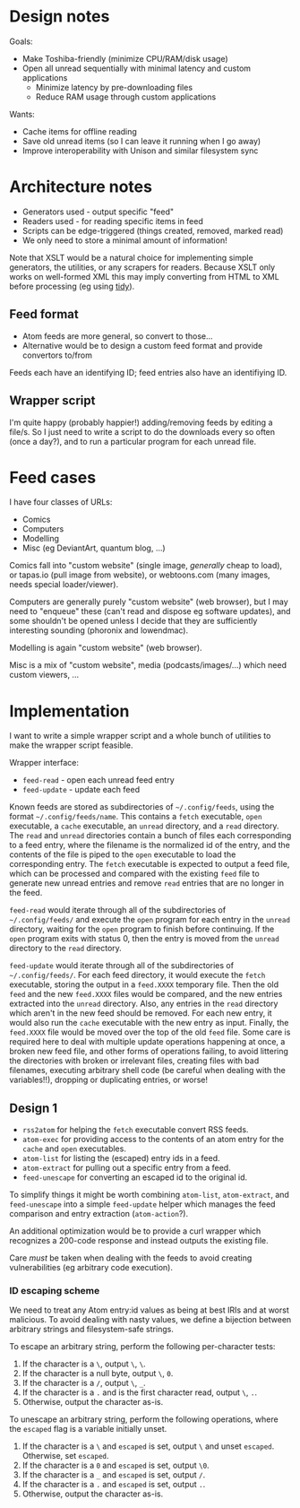 # Design notes

Goals:

- Make Toshiba-friendly (minimize CPU/RAM/disk usage)
- Open all unread sequentially with minimal latency and custom applications
  - Minimize latency by pre-downloading files
  - Reduce RAM usage through custom applications

Wants:

- Cache items for offline reading
- Save old unread items (so I can leave it running when I go away)
- Improve interoperability with Unison and similar filesystem sync

# Architecture notes

- Generators used - output specific "feed"
- Readers used - for reading specific items in feed
- Scripts can be edge-triggered (things created, removed, marked read)
- We only need to store a minimal amount of information!

Note that XSLT would be a natural choice for implementing simple generators,
the utilities, or any scrapers for readers.
Because XSLT only works on well-formed XML this may imply converting from HTML
to XML before processing (eg using [tidy](https://github.com/htacg/tidy-html5)).

## Feed format

- Atom feeds are more general, so convert to those...
- Alternative would be to design a custom feed format and provide convertors
  to/from

Feeds each have an identifying ID; feed entries also have an identifiying ID.

## Wrapper script

I'm quite happy (probably happier!) adding/removing feeds by editing a file/s.
So I just need to write a script to do the downloads every so often (once a
day?), and to run a particular program for each unread file.

# Feed cases

I have four classes of URLs:
- Comics
- Computers
- Modelling
- Misc (eg DeviantArt, quantum blog, ...)

Comics fall into "custom website" (single image, *generally* cheap to load),
or tapas.io (pull image from website), or webtoons.com (many images, needs
special loader/viewer).

Computers are generally purely "custom website" (web browser), but I may need
to "enqueue" these (can't read and dispose eg software updates), and some
shouldn't be opened unless I decide that they are sufficiently interesting
sounding (phoronix and lowendmac).

Modelling is again "custom website" (web browser).

Misc is a mix of "custom website", media (podcasts/images/...) which need custom
viewers, ...

# Implementation

I want to write a simple wrapper script and a whole bunch of utilities to make
the wrapper script feasible.

Wrapper interface:

- `feed-read` - open each unread feed entry
- `feed-update` - update each feed

Known feeds are stored as subdirectories of `~/.config/feeds`, using the format
`~/.config/feeds/name`. This contains a `fetch` executable, `open` executable,
a `cache` executable, an `unread` directory, and a `read` directory.
The `read` and `unread` directories contain a bunch of files each
corresponding to a feed entry, where the filename is the normalized id of the
entry, and the contents of the file is piped to the `open` executable to load
the corresponding entry.
The `fetch` executable is expected to output a feed file, which can be
processed and compared with the existing `feed` file to generate new unread
entries and remove `read` entries that are no longer in the feed.

`feed-read` would iterate through all of the subdirectories of
`~/.config/feeds/` and execute the `open` program for each entry in the
`unread` directory, waiting for the `open` program to finish before continuing.
If the `open` program exits with status 0, then the entry is moved from the
`unread` directory to the `read` directory.

`feed-update` would iterate through all of the subdirectories of
`~/.config/feeds/`. For each feed directory, it would execute the `fetch`
executable, storing the output in a `feed.XXXX` temporary file. Then the old
`feed` and the new `feed.XXXX` files would be compared, and the new entries
extracted into the `unread` directory. Also, any entries in the `read`
directory which aren't in the new feed should be removed. For each new entry,
it would also run the `cache` executable with the new entry as input.
Finally, the `feed.XXXX` file would be moved over the top of the old `feed`
file.
Some care is required here to deal with multiple update operations happening at
once, a broken new feed file, and other forms of operations failing, to avoid
littering the directories with broken or irrelevant files, creating files with
bad filenames, executing arbitrary shell code (be careful when dealing with the
variables!!), dropping or duplicating entries, or worse!

## Design 1

- `rss2atom` for helping the `fetch` executable convert RSS feeds.
- `atom-exec` for providing access to the contents of an atom entry for the
  `cache` and `open` executables.
- `atom-list` for listing the (escaped) entry ids in a feed.
- `atom-extract` for pulling out a specific entry from a feed.
- `feed-unescape` for converting an escaped id to the original id.

To simplify things it might be worth combining `atom-list`, `atom-extract`, and
`feed-unescape` into a simple `feed-update` helper which manages the feed
comparison and entry extraction (`atom-action`?).

An additional optimization would be to provide a curl wrapper which recognizes
a 200-code response and instead outputs the existing file.

Care *must* be taken when dealing with the feeds to avoid creating
vulnerabilities (eg arbitrary code execution).

### ID escaping scheme

We need to treat any Atom entry:id values as being at best IRIs and at worst
malicious. To avoid dealing with nasty values, we define a bijection between
arbitrary strings and filesystem-safe strings.

To escape an arbitrary string, perform the following per-character tests:

1. If the character is a `\`, output `\`, `\`.
2. If the character is a null byte, output `\`, `0`.
3. If the character is a `/`, output `\`, `_`.
4. If the character is a `.` and is the first character read, output `\`, `.`.
5. Otherwise, output the character as-is.

To unescape an arbitrary string, perform the following operations, where the
`escaped` flag is a variable initially unset.

1. If the character is a `\` and `escaped` is set, output `\` and unset
  `escaped`.
  Otherwise, set `escaped`.
2. If the character is a `0` and `escaped` is set, output `\0`.
3. If the character is a `_` and `escaped` is set, output `/`.
4. If the character is a `.` and `escaped` is set, output `.`.
5. Otherwise, output the character as-is.

